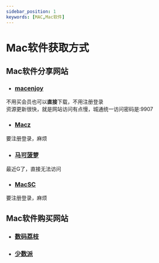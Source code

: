 ```yaml
---
sidebar_position: 1
keywords: [MAC,Mac软件]
---
```

# Mac软件获取方式

## Mac软件分享网站
- ### [macenjoy](https://www.macenjoy.co/)
不用买会员也可以**直接**下载，不用注册登录  
资源更新很快，就是网站访问有点慢，城通统一访问密码是:9907  

- ### [Macz](https://www.macz.com/)
要注册登录，麻烦  

- ### [马可菠萝](https://www.macbl.com/)
最近G了，直接无法访问  

- ### [MacSC](https://mac.macsc.com/)
要注册登录，麻烦  


## Mac软件购买网站
- ### [数码荔枝](https://www.lizhi.io/)
- ### [少数派](https://sspai.com/mall)